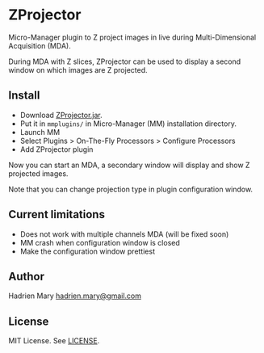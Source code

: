 # ZProjector

Micro-Manager plugin to Z project images in live during Multi-Dimensional Acquisition (MDA).

During MDA with Z slices, ZProjector can be used to display a second window on which images are Z projected.

## Install

- Download [ZProjector.jar](https://raw.githubusercontent.com/hadim/zprojector/master/ZProjector.jar).
- Put it in `mmplugins/` in Micro-Manager (MM) installation directory.
- Launch MM
- Select Plugins > On-The-Fly Processors > Configure Processors
- Add ZProjector plugin

Now you can start an MDA, a secondary window will display and show Z projected images.

Note that you can change projection type in plugin configuration window.

## Current limitations

- Does not work with multiple channels MDA (will be fixed soon)
- MM crash when configuration window is closed
- Make the configuration window prettiest

## Author

Hadrien Mary <hadrien.mary@gmail.com>

## License

MIT License. See [LICENSE](LICENSE).

